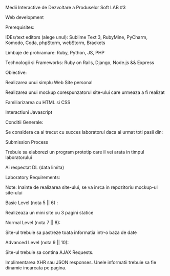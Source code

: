Medii Interactive de Dezvoltare a Produselor Soft LAB #3


Web development

Prerequisites:

IDEs/text editors (alege unul): Sublime Text 3, RubyMine, PyCharm, Komodo, Coda, phpStorm, webStorm, Brackets

Limbaje de prohramare: Ruby, Python, JS, PHP

Technologii si Frameworks: Ruby on Rails, Django, Node.js && Express


Obiective:

Realizarea unui simplu Web Site personal

Realizarea unui mockup corespunzatorul site-ului care urmeaza a fi realizat


Familiarizarea cu HTML si CSS

Interactiuni Javascript


Conditii Generale:

Se considera ca ai trecut cu succes laboratorul daca ai urmat toti pasii din:

Submission Process

Trebuie sa elaborezi un program prototip care il vei arata in timpul laboratorului

Ai respectat DL (data limita)


Laboratory Requirements:

Note: Inainte de realizarea site-ului, se va inrca in repozitoriu mockup-ul site-ului

Basic Level (nota 5 || 6) : 

Realizeaza un mini site cu 3 pagini statice

Normal Level (nota 7 || 8): 

Site-ul trebuie sa pastreze toata informatia intr-o baza de date

Advanced Level (nota 9 || 10): 

Site-ul trebuie sa contina AJAX Requests.

Implimentarea XHR sau JSON responses. Unele informatii trebuie sa fie dinamic incarcata pe pagina.

